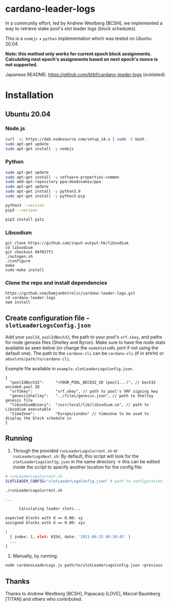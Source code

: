 # cardano-leader-logs

In a community effort, led by Andrew Westberg [BCSH], we implemented a way to retrieve stake pool's slot leader logs (block schedules).

This is a `nodejs` + `python` implementation which was tested on Ubuntu 20.04.

**Note: this method only works for current epoch block assignments. Calculating next epoch's assignments based on next epoch's nonce is not supported.**

Japanese README: https://github.com/btbf/cardano-leader-logs (outdated)

# Installation

## Ubuntu 20.04

### Node.js

```bash
curl -sL https://deb.nodesource.com/setup_14.x | sudo -E bash -
sudo apt-get update
sudo apt-get install -y nodejs
```

### Python

```bash
sudo apt-get update
sudo apt-get install -y software-properties-common
sudo add-apt-repository ppa:deadsnakes/ppa
sudo apt-get update
sudo apt-get install -y python3.9
sudo apt-get install -y python3-pip

python3 --version
pip3 --version

pip3 install pytz
```

### Libsodium

```
git clone https://github.com/input-output-hk/libsodium
cd libsodium
git checkout 66f017f1
./autogen.sh
./configure
make
sudo make install
```


### Clone the repo and install dependencies

```
https://github.com/DamjanOstrelic/cardano-leader-logs.git
cd cardano-leader-logs
npm install
```

## Create configuration file - `slotLeaderLogsConfig.json`

Add your `poolId`, `poolIdBech32`, the path to your pool's `vrf.skey`, and paths for node genesis files (Shelley and Byron).
Make sure to have the node stats available as seen below (or change the `nodeStatsURL` port if not using the default one).
The path to the `cardano-cli` can be `cardano-cli` (if in `$PATH`) or `absolute/path/to/cardano-cli`.

Example file available in `example.slotLeaderLogsConfig.json`.

```javscript
{
  "poolIdBech32":     "<YOUR_POOL_BECH32_ID (pool1...)", // bech32 encoded pool ID
  "vrfSkey":          "vrf.skey", // path to pool's VRF signing key
  "genesisShelley":   "../files/genesis.json", // path to Shelley genesis file
  "libsodiumBinary":  "/usr/local/lib/libsodium.so", // path to Libsodium executable
  "timeZone":         "Europe/London" // timezone to be used to display the block schedule in
}
```

## Running

1. Through the provided `runLeaderLogsCurrent.sh` or `runLeaderLogsNext.sh`:
   By default, this script will look for the `slotLeaderLogsConfig.json` in the same directory -> this can be edited inside the script to specify another location for the config file:

```bash
# runLeaderLogsCurrent.sh
SLOTLEADER_CONFIG="slotLeaderLogsConfig.json" # path to configuration file
```

```bash
./runLeaderLogsCurrent.sh

...

      Calculating leader slots...

expected blocks with d == 0.00: xy
assigned blocks with d == 0.00: xyz

[
  { index: 1, slot: 6354, date: '2021-06-25 00:30:45' }
  ...
]
```

2. Manually, by running:

```bash
node cardanoLeaderLogs.js path/to/slotLeaderLogsConfig.json <previous | current | next>
```

## Thanks

Thanks to Andrew Westberg [BCSH], Papacarp [LOVE], Marcel Baumberg [TITAN] and others who contributed.

